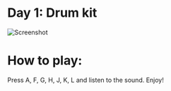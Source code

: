 # Day 1: Drum kit

![Screenshot](drum-kit.png)

# How to play:
Press A, F, G, H, J, K, L and listen to the sound. Enjoy!
